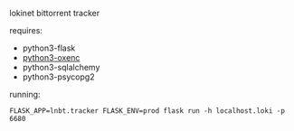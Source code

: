 lokinet bittorrent tracker


requires:

* python3-flask
* [python3-oxenc](https://github.com/oxen-io/oxen-encoding)
* python3-sqlalchemy
* python3-psycopg2

running:

    FLASK_APP=lnbt.tracker FLASK_ENV=prod flask run -h localhost.loki -p 6680
